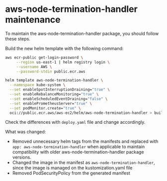 # aws-node-termination-handler maintenance

To maintain the aws-node-termination-handler package, you should follow these steps.

Build the new helm template with the following command:

```bash
aws ecr-public get-login-password \
     --region us-east-1 | helm registry login \
     --username AWS \
     --password-stdin public.ecr.aws

helm template aws-node-termination-handler \
  --namespace kube-system \
  --set enableSpotInterruptionDraining="true" \
  --set enableRebalanceMonitoring="true" \
  --set enableScheduledEventDraining="false" \
  --set enablePrometheusServer="true" \
  --set podMonitor.create="true" \
  oci://public.ecr.aws/aws-ec2/helm/aws-node-termination-handler > built.yaml
```

Check the differences with `deploy.yaml` file and change accordingly.

What was changed:

- Removed unnecessary helm tags from the manifests and replaced with `app: aws-node-termination-handler` when applicable to maintain compatibility with older aws-node-termination-handler package versions.
- Changed the image in the manifest as `aws-node-termination-handler`, since the image is managed on the kustomization.yaml file
- Removed PodSecurityPolicy from the generated manifest
